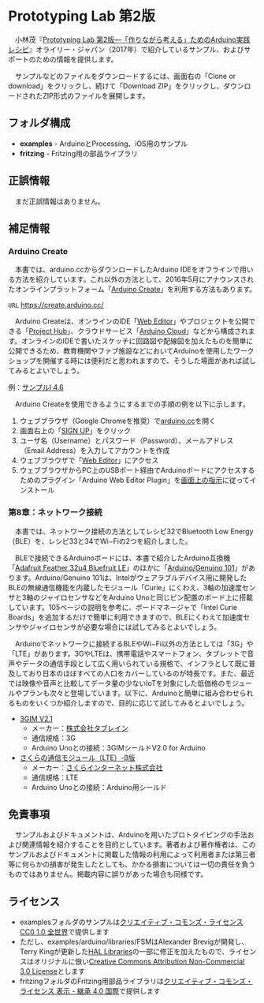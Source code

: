 # Prototyping Lab 第2版

　小林茂『[Prototyping Lab 第2版—「作りながら考える」ためのArduino実践レシピ](https://www.oreilly.co.jp/books/9784873117898/)』オライリー・ジャパン（2017年）で紹介しているサンプル、およびサポートのための情報を提供します。

　サンプルなどのファイルをダウンロードするには、画面右の「Clone or download」をクリックし、続けて「Download ZIP」をクリックし、ダウンロードされたZIP形式のファイルを展開します。

## フォルダ構成

* **examples** - ArduinoとProcessing、iOS用のサンプル
* **fritzing** - Fritzing用の部品ライブラリ

## 正誤情報

　まだ正誤情報はありません。

## 補足情報

### Arduino Create

　本書では、arduino.ccからダウンロードしたArduino IDEをオフラインで用いる方法を紹介しています。これ以外の方法として、2016年5月にアナウンスされたオンラインプラットフォーム「[Arduino Create](https://create.arduino.cc/)」を利用する方法もあります。

`URL` https://create.arduino.cc/

　Arduino Createは、オンラインのIDE「[Web Editor](https://create.arduino.cc/editor/)」やプロジェクトを公開できる「[Project Hub](https://create.arduino.cc/projecthub)」、クラウドサービス「[Arduino Cloud](https://cloud.arduino.cc/cloud/)」などから構成されます。オンラインのIDEで書いたスケッチに回路図や配線図を加えたものを簡単に公開できるため、教育機関やファブ施設などにおいてArduinoを使用したワークショップを開催する時には便利だと思われますので、そうした場面があれば試してみるとよいでしょう。

例：[サンプルI 4.6](https://create.arduino.cc/editor/kotobuki/1ed0e8bf-4350-4d16-8f58-a4a05bf0bd30/preview)

　Arduino Createを使用できるようにするまでの手順の例を以下に示します。

1. ウェブブラウザ（Google Chromeを推奨）で[arduino.cc](https://www.arduino.cc/)を開く
2. 画面右上の「[SIGN UP](https://id.arduino.cc/auth/signup)」をクリック
3. ユーザ名（Username）とパスワード（Password）、メールアドレス（Email Address）を入力してアカウントを作成
4. ウェブブラウザで「[Web Editor](https://create.arduino.cc/editor)」にアクセス
5. ウェブブラウザからPC上のUSBポート経由でArduinoボードにアクセスするためのプラグイン「Arduino Web Editor Plugin」を[画面上の指示](http://create.arduino.cc/getting-started/plugin)に従ってインストール

### 第8章：ネットワーク接続

　本書では、ネットワーク接続の方法としてレシピ32でBluetooth Low Energy（BLE）を、レシピ33と34でWi−Fiの2つを紹介しました。

　BLEで接続できるArduinoボードには、本書で紹介したArduino互換機「[Adafruit Feather 32u4 Bluefruit LE](https://learn.adafruit.com/adafruit-feather-32u4-bluefruit-le/)」のほかに「[Arduino/Genuino 101](https://www.arduino.cc/en/Main/ArduinoBoard101)」があります。Arduino/Genuino 101は、Intelがウェアラブルデバイス用に開発したBLEの無線通信機能を内蔵したモジュール「Curie」にくわえ、3軸の加速度センサと3軸のジャイロセンサなどをArduino Unoと同じピン配置のボード上に搭載しています。105ページの説明を参考に、ボードマネージャで「Intel Curie Boards」を追加するだけで簡単に利用できますので、BLEにくわえて加速度センサやジャイロセンサが必要な場合には試してみるとよいでしょう。

　Arduinoでネットワークに接続するBLEやWi−Fi以外の方法としては「3G」や「LTE」があります。3GやLTEは、携帯電話やスマートフォン、タブレットで音声やデータの通信手段として広く用いられている規格で、インフラとして既に普及しており日本のほぼすべての人口をカバーしているのが特長です。また、最近では映像や音声と比較してデータ量の少ないIoTを対象にした低価格のモジュールやプランも次々と登場しています。以下に、Arduinoと簡単に組み合わせられるものをいくつか紹介しますので、目的に応じて試してみるとよいでしょう。

* [3GIM V2.1](http://tabrain.jp/service3gim.html)
	* メーカー：[株式会社タブレイン](http://tabrain.jp/)
	* 通信規格：3G
	* Arduino Unoとの接続：3GIMシールドV2.0 for Arduino
* [さくらの通信モジュール（LTE）-β版](https://iot.sakura.ad.jp/product/)
	* メーカー：[さくらインターネット株式会社](https://www.sakura.ad.jp/)
	* 通信規格：LTE
	* Arduino Unoとの接続：Arduino用シールド

## 免責事項

　サンプルおよびドキュメントは、Arduinoを用いたプロトタイピングの手法および関連情報を紹介することを目的としています。著者および著作権者は、このサンプルおよびドキュメントに掲載した情報の利用によって利用者または第三者等に何らかの損害が発生したとしても、かかる損害については一切の責任を負うものではありません。掲載内容に誤りがあった場合も同様です。

## ライセンス

* examplesフォルダのサンプルは[クリエイティブ・コモンズ・ライセンス CC0 1.0 全世界](https://creativecommons.org/publicdomain/zero/1.0/deed.ja)で提供します
* ただし、examples/arduino/libraries/FSMはAlexander Brevigが開発し、Terry Kingが更新した[HAL Libraries](http://arduino-info.wikispaces.com/HAL-LibrariesUpdates)の一部に修正を加えたもので、ライセンスはオリジナルに倣い[Creative Commons Attribution Non-Commercial 3.0 License](https://creativecommons.org/licenses/by-nc/3.0/)とします
* fritzingフォルダのFritzing用部品ライブラリは[クリエイティブ・コモンズ・ライセンス 表示 - 継承 4.0 国際](https://creativecommons.org/licenses/by-sa/4.0/deed.ja)で提供します